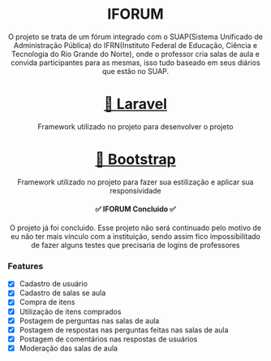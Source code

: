 <h1 align="center">IFORUM</h1>

<p align="center">O projeto se trata de um fórum integrado com o SUAP(Sistema Unificado de Administração Pública) do IFRN(Instituto Federal de Educação, Ciência e Tecnologia do Rio Grande do Norte), onde o professor cria salas de aula e convida participantes para as mesmas, isso tudo baseado em seus diários que estão no SUAP. </p>
<h1 align="center">
    <a href="https://laravel.com/">🔗 Laravel</a>
</h1>
<p align="center">Framework utilizado no projeto para desenvolver o projeto</p>
<h1 align="center">
    <a href="https://getbootstrap.com/">🔗 Bootstrap</a>
</h1>
<p align="center">Framework utilizado no projeto para fazer sua estilização e aplicar sua responsividade</p>

<h4 align="center"> 
	✅ IFORUM  Concluido ✅
</h4>
<p align="center"> O projeto já foi concluido. Esse projeto não será continuado pelo motivo de eu não ter mais vínculo com a instituição, sendo assim fico impossíbilitado de fazer alguns testes que precisaria de logins de professores </p>

### Features

- [x] Cadastro de usuário
- [x] Cadastro de salas se aula
- [x] Compra de itens
- [x] Utilização de itens comprados
- [x] Postagem de perguntas nas salas de aula
- [x] Postagem de respostas nas perguntas feitas nas salas de aula
- [x] Postagem de comentários nas respostas de usuários
- [x] Moderação das salas de aula 

